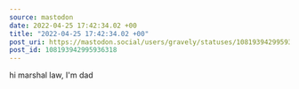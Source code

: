 ```yaml
---
source: mastodon
date: 2022-04-25 17:42:34.02 +00
title: "2022-04-25 17:42:34.02 +00"
post_uri: https://mastodon.social/users/gravely/statuses/108193942995936318
post_id: 108193942995936318
---
```

hi marshal law, I'm dad



